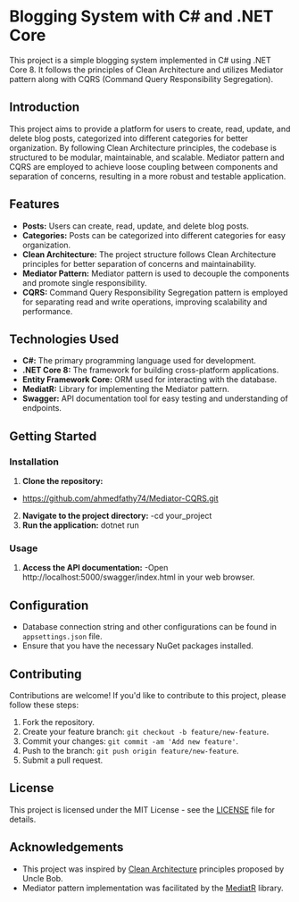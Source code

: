 # Blogging System with C# and .NET Core

This project is a simple blogging system implemented in C# using .NET Core 8. It follows the principles of Clean Architecture and utilizes Mediator pattern along with CQRS (Command Query Responsibility Segregation).

## Introduction

This project aims to provide a platform for users to create, read, update, and delete blog posts, categorized into different categories for better organization. By following Clean Architecture principles, the codebase is structured to be modular, maintainable, and scalable. Mediator pattern and CQRS are employed to achieve loose coupling between components and separation of concerns, resulting in a more robust and testable application.

## Features

- **Posts:** Users can create, read, update, and delete blog posts.
- **Categories:** Posts can be categorized into different categories for easy organization.
- **Clean Architecture:** The project structure follows Clean Architecture principles for better separation of concerns and maintainability.
- **Mediator Pattern:** Mediator pattern is used to decouple the components and promote single responsibility.
- **CQRS:** Command Query Responsibility Segregation pattern is employed for separating read and write operations, improving scalability and performance.

## Technologies Used

- **C#:** The primary programming language used for development.
- **.NET Core 8:** The framework for building cross-platform applications.
- **Entity Framework Core:** ORM used for interacting with the database.
- **MediatR:** Library for implementing the Mediator pattern.
- **Swagger:** API documentation tool for easy testing and understanding of endpoints.

## Getting Started

### Installation

1. **Clone the repository:**
- https://github.com/ahmedfathy74/Mediator-CQRS.git
2. **Navigate to the project directory:**
  -cd your_project
3. **Run the application:**
  dotnet run
  ### Usage
1. **Access the API documentation:**
-Open http://localhost:5000/swagger/index.html in your web browser.


## Configuration

- Database connection string and other configurations can be found in `appsettings.json` file.
- Ensure that you have the necessary NuGet packages installed.

## Contributing

Contributions are welcome! If you'd like to contribute to this project, please follow these steps:

1. Fork the repository.
2. Create your feature branch: `git checkout -b feature/new-feature`.
3. Commit your changes: `git commit -am 'Add new feature'`.
4. Push to the branch: `git push origin feature/new-feature`.
5. Submit a pull request.

## License

This project is licensed under the MIT License - see the [LICENSE](LICENSE) file for details.

## Acknowledgements

- This project was inspired by [Clean Architecture](https://blog.cleancoder.com/uncle-bob/2012/08/13/the-clean-architecture.html) principles proposed by Uncle Bob.
- Mediator pattern implementation was facilitated by the [MediatR](https://github.com/jbogard/MediatR) library.
